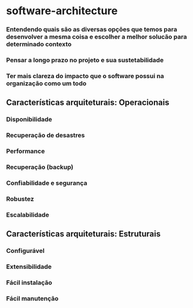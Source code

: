 # software-architecture

### Entendendo quais são as diversas opções que temos para desenvolver a mesma coisa e escolher a melhor solucão para determinado contexto 
### Pensar a longo prazo no projeto e sua sustetabilidade 
### Ter mais clareza do impacto que o software possui na organização como um todo


## Características arquiteturais: Operacionais
### Disponibilidade
### Recuperação de desastres
### Performance
### Recuperação (backup)
### Confiabilidade e segurança
### Robustez
### Escalabilidade

## Características arquiteturais: Estruturais
### Configurável
### Extensibilidade
### Fácil instalação
### Fácil manutenção
